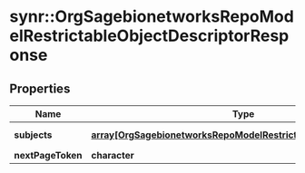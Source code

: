 # synr::OrgSagebionetworksRepoModelRestrictableObjectDescriptorResponse


## Properties
Name | Type | Description | Notes
------------ | ------------- | ------------- | -------------
**subjects** | [**array[OrgSagebionetworksRepoModelRestrictableObjectDescriptor]**](org.sagebionetworks.repo.model.RestrictableObjectDescriptor.md) | a page of subjects | [optional] 
**nextPageToken** | **character** |  | [optional] 


